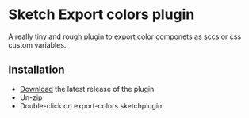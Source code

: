 # Sketch Export colors plugin

A really tiny and rough plugin to export color componets as sccs or css custom variables.


## Installation

- [Download](../../releases/) the latest release of the plugin
- Un-zip
- Double-click on export-colors.sketchplugin